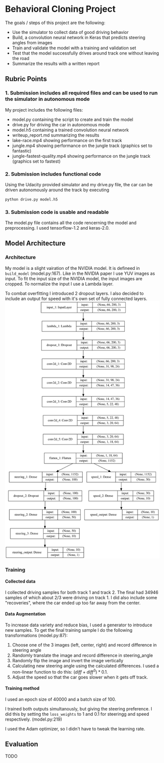 # Behavioral Cloning Project

The goals / steps of this project are the following:
* Use the simulator to collect data of good driving behavior
* Build, a convolution neural network in Keras that predicts steering angles from images
* Train and validate the model with a training and validation set
* Test that the model successfully drives around track one without leaving the road
* Summarize the results with a written report

## Rubric Points

### 1. Submission includes all required files and can be used to run the simulator in autonomous mode

My project includes the following files:
* model.py containing the script to create and train the model
* drive.py for driving the car in autonomous mode
* model.h5 containing a trained convolution neural network
* writeup_report.md summarizing the results
* lake-race.mp4 showing performance on the first track
* jungle.mp4 showing performance on the jungle track (graphics set to fantastic)
* jungle-fastest-quality.mp4 showing performance on the jungle track (graphics set to fastest)

### 2. Submission includes functional code
Using the Udacity provided simulator and my drive.py file, the car can be driven autonomously around the track by executing 
```sh
python drive.py model.h5
```

### 3. Submission code is usable and readable

The model.py file contains all the code rencerning the model and preprocessing. I used tensorflow-1.2 and keras-2.0.

## Model Architecture

### Architecture
My model is a slight vairation of the NVIDIA model. It is defineed in `build_model` (model.py:167).
Like in the NVIDIA paper I use YUV images as input. To fit the input size of the NVIDIA model, the input images are cropped.
To normalize the input I use a Lambda layer.

To combat overfitting I introduced 2 dropout layers.
I also decided to include an output for speed with it's own set of fully connected layers.
![model visualization](model.svg)

### Training

#### Collected data
I collected driving samples for both track 1 and track 2.
The final had 34946 samples of which about 2/3 were driving on track 1.
I did also include some "recoveries", where the car ended up too far away from the center.

#### Data Augmentation
To increase data variety and reduce bias, I used a generator to introduce new samples.
To get the final training sample I do the following transformations (model.py:87):
1. Choose one of the 3 images (left, center, right) and record difference in steering angle
2. Randomly translate the image and record difference in steering_angle
3. Randomly flip the image and invert the image vertically
4. Calculating new steering angle using the calculated differences. I used a non-linear function to do this: $(diff+diff^3)*0.1$.
5. Adjust the speed so that the car goes slower when it gets off track.

#### Training method
I used an epoch size of 40000 and a batch size of 100.

I trained both outputs simultanously, but giving the steering preference.
I did this by setting the `loss_weights` to 1 and 0.1 for steeringg and speed respectively. (model.py:219)

I used the Adam optimizer, so I didn't have to tweak the learning rate.

## Evaluation

TODO
